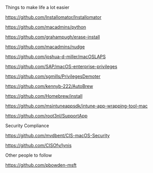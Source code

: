 Things to make life a lot easier

https://github.com/Installomator/Installomator

https://github.com/macadmins/python

https://github.com/grahampugh/erase-install

https://github.com/macadmins/nudge

https://github.com/joshua-d-miller/macOSLAPS

https://github.com/SAP/macOS-enterprise-privileges

https://github.com/sgmills/PrivilegesDemoter

https://github.com/kennyb-222/AutoBrew

https://github.com/Homebrew/install

https://github.com/msintuneappsdk/intune-app-wrapping-tool-mac

https://github.com/root3nl/SupportApp

Security Compliance

https://github.com/mvdbent/CIS-macOS-Security

https://github.com/CISOfy/lynis

Other people to follow

https://github.com/pbowden-msft

